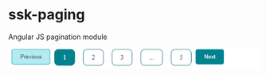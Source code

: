 # ssk-paging
Angular JS pagination module

![ssk pagination](/pagination.png?raw=true "ssk pagination")